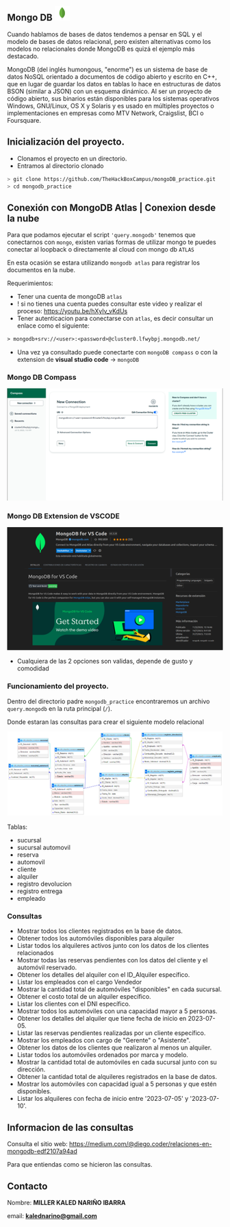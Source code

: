 ## Mongo DB  <img src="./resources/mongodb.png" width="35px">

Cuando hablamos de bases de datos tendemos a pensar en SQL y el modelo de bases de datos relacional, pero existen alternativas como los modelos no relacionales donde MongoDB es quizá el ejemplo más destacado.

MongoDB (del inglés humongous, "enorme") es un sistema de base de datos NoSQL orientado a documentos de código abierto y escrito en C++, que en lugar de guardar los datos en tablas lo hace en estructuras de datos BSON (similar a JSON) con un esquema dinámico. Al ser un proyecto de código abierto, sus binarios están disponibles para los sistemas operativos Windows, GNU/Linux, OS X y Solaris y es usado en múltiples proyectos o implementaciones en empresas como MTV Network, Craigslist, BCI o Foursquare.

## Inicialización del proyecto. 

- Clonamos el proyecto en un directorio. 
- Entramos al directorio clonado

```bash
> git clone https://github.com/TheHackBoxCampus/mongoDB_practice.git
> cd mongodb_practice 
```

## Conexión con MongoDB Atlas | Conexion desde la nube 

Para que podamos ejecutar el script ``'query.mongodb'`` tenemos que conectarnos con ``mongo``, existen varias formas de utilizar mongo
te puedes conectar al loopback o directamente al cloud con mongo db ``ATLAS``

En esta ocasión se estara utilizando ``mongodb atlas`` para registrar los documentos en la nube.

Requerimientos:

- Tener una cuenta de mongoDB ``atlas`` 
- ! si no tienes una cuenta puedes consultar este video y realizar el proceso: https://youtu.be/hXyIv_vKdUs
- Tener autenticacion para conectarse con ``atlas``, es decir consultar un enlace como el siguiente: 

```txt
> mongodb+srv://<user>:<password>@cluster0.lfwybpj.mongodb.net/
``` 
- Una vez ya consultado puede conectarte con ``mongoDB compass`` o con la extension de **visual studio code** -> ``mongoDB`` 
 
### Mongo DB Compass

<img src="./resources/mongoCompass.png" width="700px" heigth="700px">

### Mongo DB Extension de VSCODE 

<img src="./resources/extensionVSCODEmongo.png" width="700px" heigth="700px">

- Cualquiera de las 2 opciones son validas, depende de gusto y comodidad

### Funcionamiento del proyecto.

Dentro del directorio padre ``mongodb_practice`` encontraremos un archivo ``query.mongodb``  en la ruta principal (``/``).

Donde estaran las consultas para crear el siguiente modelo relacional

<img src="./resources/modeloRe.png">

Tablas: 

- sucursal
- sucursal automovil
- reserva
- automovil
- cliente
- alquiler
- registro devolucion
- registro entrega
- empleado


### Consultas 

- Mostrar todos los clientes registrados en la base de datos.
- Obtener todos los automóviles disponibles para alquiler
- Listar todos los alquileres activos junto con los datos de los clientes relacionados
- Mostrar todas las reservas pendientes con los datos del cliente y el automóvil reservado.
- Obtener los detalles del alquiler con el ID_Alquiler específico.
- Listar los empleados con el cargo Vendedor
- Mostrar la cantidad total de automóviles "disponibles" en cada sucursal.
- Obtener el costo total de un alquiler específico.
- Listar los clientes con el DNI específico.
- Mostrar todos los automóviles con una capacidad mayor a 5 personas.
- Obtener los detalles del alquiler que tiene fecha de inicio en 2023-07-05.
- Listar las reservas pendientes realizadas por un cliente
   específico.
- Mostrar los empleados con cargo de "Gerente" o "Asistente".
- Obtener los datos de los clientes que realizaron al menos un alquiler.
- Listar todos los automóviles ordenados por marca y modelo.
- Mostrar la cantidad total de automóviles en cada sucursal junto con su dirección.
- Obtener la cantidad total de alquileres registrados en la base de datos.
- Mostrar los automóviles con capacidad igual a 5 personas y que estén disponibles.
- Listar los alquileres con fecha de inicio entre '2023-07-05' y '2023-07-10'.


## Informacion de las consultas 

Consulta el sitio web: https://medium.com/@diego.coder/relaciones-en-mongodb-edf2107a94ad

Para que entiendas como se hicieron las consultas.

## Contacto 

Nombre: **MILLER KALED NARIÑO IBARRA**

email: **kalednarino@gmail.com** 